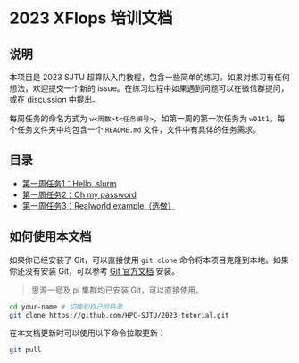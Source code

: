 # 2023 XFlops 培训文档

## 说明

本项目是 2023 SJTU 超算队入门教程，包含一些简单的练习。如果对练习有任何想法，欢迎提交一个新的 issue。在练习过程中如果遇到问题可以在微信群提问，或在 discussion 中提出。

每周任务的命名方式为 `w<周数>t<任务编号>`，如第一周的第一次任务为 `w01t1`。每个任务文件夹中均包含一个 `README.md` 文件，文件中有具体的任务需求。

## 目录

- [第一周任务1：Hello, slurm](./w01t1/)
- [第一周任务2：Oh my password](./w01t2/)
- [第一周任务3：Realworld example（选做）](./w01t3/)

## 如何使用本文档

如果你已经安装了 Git，可以直接使用 `git clone` 命令将本项目克隆到本地。如果你还没有安装 Git，可以参考 [Git 官方文档](https://git-scm.com/book/zh/v2/起步-安装-Git) 安装。

> 思源一号及 pi 集群均已安装 Git，可以直接使用。

```bash
cd your-name # 切换到自己的目录
git clone https://github.com/HPC-SJTU/2023-tutorial.git
```

在本文档更新时可以使用以下命令拉取更新：

```bash
git pull
```

